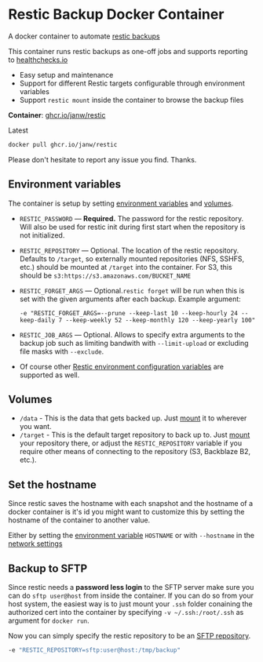 # Restic Backup Docker Container

A docker container to automate [restic backups](https://restic.github.io/)

This container runs restic backups as one-off jobs and supports reporting to [healthchecks.io](https://healthchecks.io)

* Easy setup and maintenance
* Support for different Restic targets configurable through environment variables
* Support `restic mount` inside the container to browse the backup files

**Container**: [ghcr.io/janw/restic](https://github.com/janw/docker-restic/pkgs/container/restic)

Latest

```bash
docker pull ghcr.io/janw/restic
```

Please don't hesitate to report any issue you find. Thanks.

## Environment variables

The container is setup by setting [environment variables](https://docs.docker.com/engine/reference/run/#/env-environment-variables) and [volumes](https://docs.docker.com/engine/reference/run/#volume-shared-filesystems).

* `RESTIC_PASSWORD` — **Required.** The password for the restic repository. Will also be used for restic init during first start when the repository is not initialized.
* `RESTIC_REPOSITORY` — Optional. The location of the restic repository. Defaults to `/target`, so externally mounted repositories (NFS, SSHFS, etc.) should be mounted at `/target` into the container. For S3, this should be `s3:https://s3.amazonaws.com/BUCKET_NAME`
* `RESTIC_FORGET_ARGS` — Optional.`restic forget` will be run when this is set with the given arguments after each backup. Example argument:

    ```-e "RESTIC_FORGET_ARGS=--prune --keep-last 10 --keep-hourly 24 --keep-daily 7 --keep-weekly 52 --keep-monthly 120 --keep-yearly 100"```

* `RESTIC_JOB_ARGS` — Optional. Allows to specify extra arguments to the backup job such as limiting bandwith with `--limit-upload` or excluding file masks with `--exclude`.
* Of course other [Restic environment configuration variables](https://restic.readthedocs.io/en/latest/040_backup.html#environment-variables) are supported as well.

## Volumes

* `/data` - This is the data that gets backed up. Just [mount](https://docs.docker.com/engine/reference/run/#volume-shared-filesystems) it to wherever you want.
* `/target` - This is the default target repository to back up to. Just [mount](https://docs.docker.com/engine/reference/run/#volume-shared-filesystems) your repository there, or adjust the `RESTIC_REPOSITORY` variable if you require other means of connecting to the repository (S3, Backblaze B2, etc.).

## Set the hostname

Since restic saves the hostname with each snapshot and the hostname of a docker container is it's id you might want to customize this by setting the hostname of the container to another value.

Either by setting the [environment variable](https://docs.docker.com/engine/reference/run/#env-environment-variables) `HOSTNAME` or with `--hostname` in the [network settings](https://docs.docker.com/engine/reference/run/#network-settings)

## Backup to SFTP

Since restic needs a **password less login** to the SFTP server make sure you can do `sftp user@host` from inside the container. If you can do so from your host system, the easiest way is to just mount your `.ssh` folder conaining the authorized cert into the container by specifying `-v ~/.ssh:/root/.ssh` as argument for `docker run`.

Now you can simply specify the restic repository to be an [SFTP repository](https://restic.readthedocs.io/en/stable/Manual/#create-an-sftp-repository).

```bash
-e "RESTIC_REPOSITORY=sftp:user@host:/tmp/backup"
```
